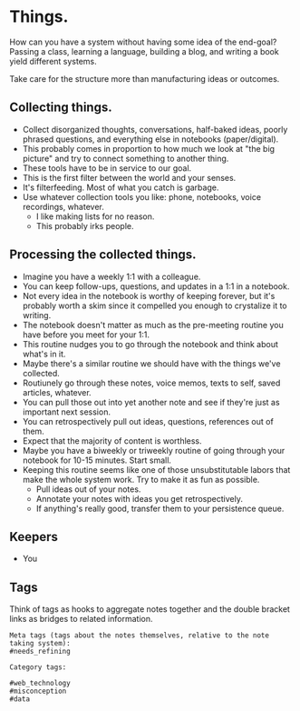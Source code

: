# Things.

How can you have a system without having some idea of the end-goal? Passing a class, learning a language, building a blog, and writing a book yield different systems.

Take care for the structure more than manufacturing ideas or outcomes.

## Collecting things.

- Collect disorganized thoughts, conversations, half-baked ideas, poorly phrased questions, and everything else in notebooks (paper/digital).
- This probably comes in proportion to how much we look at "the big picture" and try to connect something to another thing.
- These tools have to be in service to our goal.
- This is the first filter between the world and your senses.
- It's filterfeeding. Most of what you catch is garbage.
- Use whatever collection tools you like: phone, notebooks, voice recordings, whatever.
  - I like making lists for no reason.
  - This probably irks people.

## Processing the collected things.

- Imagine you have a weekly 1:1 with a colleague.
- You can keep follow-ups, questions, and updates in a 1:1 in a notebook.
- Not every idea in the notebook is worthy of keeping forever, but it's probably worth a skim since it compelled you enough to crystalize it to writing.
- The notebook doesn't matter as much as the pre-meeting routine you have before you meet for your 1:1.
- This routine nudges you to go through the notebook and think about what's in it.
- Maybe there's a similar routine we should have with the things we've collected.
- Routiunely go through these notes, voice memos, texts to self, saved articles, whatever.
- You can pull those out into yet another note and see if they're just as important next session.
- You can retrospectively pull out ideas, questions, references out of them.
- Expect that the majority of content is worthless.
- Maybe you have a biweekly or triweekly routine of going through your notebook for 10-15 minutes. Start small.
- Keeping this routine seems like one of those unsubstitutable labors that make the whole system work. Try to make it as fun as possible.
  - Pull ideas out of your notes.
  - Annotate your notes with ideas you get retrospectively.
  - If anything's really good, transfer them to your persistence queue.

## Keepers


- You

## Tags

Think of tags as hooks to aggregate notes together and the double bracket links as bridges to related information.

```
Meta tags (tags about the notes themselves, relative to the note taking system):
#needs_refining

Category tags:

#web_technology
#misconception 
#data

```